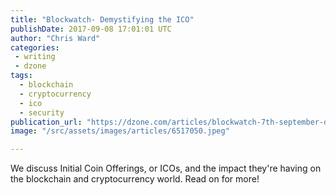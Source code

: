 ```yaml
---
title: "Blockwatch- Demystifying the ICO"
publishDate: 2017-09-08 17:01:01 UTC
author: "Chris Ward"
categories:
 - writing
 - dzone
tags:
  - blockchain
  - cryptocurrency
  - ico
  - security
publication_url: "https://dzone.com/articles/blockwatch-7th-september-demystifying-the-ico"
image: "/src/assets/images/articles/6517050.jpeg"

---
```

We discuss Initial Coin Offerings, or ICOs, and the impact they're having on the blockchain and cryptocurrency world. Read on for more!

